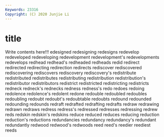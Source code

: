 ```yaml
---
Keywords: 23316
Copyright: (C) 2020 Junjie Li
---
```


# title

Write contents here!!!
edesigned 
redesigning 
redesigns 
redevelop 
redeveloped 
redeveloping 
redevelopment 
redevelopment's 
redevelopments
redevelops 
redhead 
redhead's 
redheaded 
redheads 
redid 
redirect 
redirected 
redirecting 
redirection
redirects 
rediscover 
rediscovered 
rediscovering 
rediscovers 
rediscovery 
rediscovery's 
redistribute 
redistributed 
redistributes
redistributing 
redistribution 
redistribution's 
redistributor 
redistributors 
redistrict 
redistricted 
redistricting 
redistricts 
redneck
redneck's 
rednecks 
redness 
redness's 
redo 
redoes 
redoing 
redolence 
redolence's 
redolent
redone 
redouble 
redoubled 
redoubles 
redoubling 
redoubt 
redoubt's 
redoubtable 
redoubts 
redound
redounded 
redounding 
redounds 
redraft 
redrafted 
redrafting 
redrafts 
redraw 
redrawing 
redrawn
redraws 
redress 
redress's 
redressed 
redresses 
redressing 
redrew 
reds 
redskin 
redskin's
redskins 
reduce 
reduced 
reduces 
reducing 
reduction 
reduction's 
reductions 
redundancies 
redundancy
redundancy's 
redundant 
redundantly 
redwood 
redwood's 
redwoods 
reed 
reed's 
reedier 
reediest
reeds 
